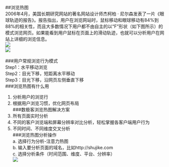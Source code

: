 ##浏览热图    
2006年4月，美国长期研究网站的著名网站设计师杰柯柏 · 尼尔森发表了一片《眼球轨迹的报告》。报告指出，用户在浏览网站时，鼠标移动和眼球移动有84%到88%的相关性，而且大多数情况下用户都不由自主的以“F”形状（如下图所示）的模式浏览网页。如果能看到用户鼠标在页面上的滑动轨迹，也就可以分析用户在网站上详细的浏览信息。  
![](http://www.shujike.com/docsimg/浏览热图1.jpg)  
![](http://www.shujike.com/docsimg/浏览热图2.png)  

###用户常规浏览行为模式  
Step1：水平移动浏览  
Step2：目光下移，短距离水平移动  
Step3：目光下移，沿网页左侧垂直下移  
###浏览热图有什么用  
1.	分析用户的浏览行  
2.	根据用户浏览习惯，优化网页布局  
###数极客浏览热图解决方案  
1.  所有页面实时分析  
2.  不同的客户浏览端和屏幕分辨率对比分析，轻松掌握各客户端用户行为  
3.  不同时间、不同维度交叉分析  
###浏览热图分析操作  
a.	选择行为分析-注意力热图  
b.	输入要分析页面的域名，比如http://shujike.com  
c.	选择分析条件（时间范围、维度、平台、分辨率）  
![](http://www.shujike.com/docsimg/浏览热图3.jpg)  
